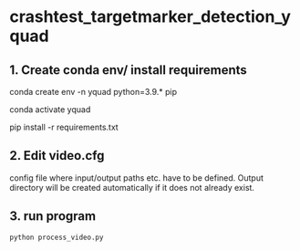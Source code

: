 # crashtest_targetmarker_detection_yquad

## 1. Create conda env/ install requirements
conda create env -n yquad python=3.9.* pip

conda activate yquad

pip install -r requirements.txt


## 2. Edit video.cfg
config file where input/output paths etc. have to be defined.
Output directory will be created automatically if it does not already exist.

## 3. run program
`python process_video.py`
